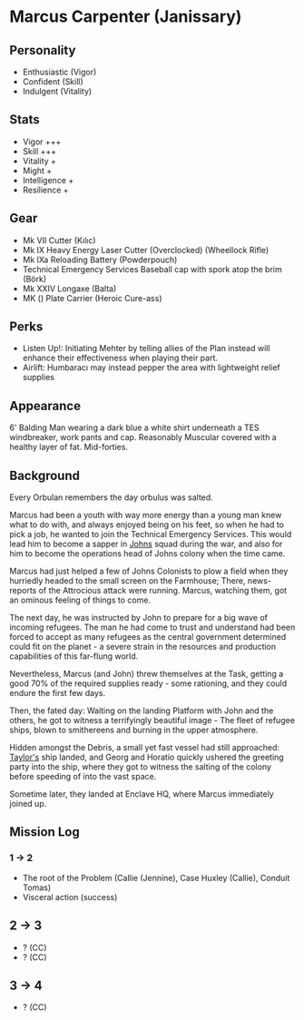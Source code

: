 # Marcus Carpenter (Janissary)

## Personality 

- Enthusiastic (Vigor)
- Confident (Skill)
- Indulgent (Vitality)

## Stats

- Vigor +++
- Skill +++
- Vitality +
- Might +
- Intelligence +
- Resilience +

## Gear

- Mk VII Cutter (Kılıc)
- Mk IX Heavy Energy Laser Cutter (Overclocked) (Wheellock Rifle)
- Mk IXa Reloading Battery (Powderpouch)
- Technical Emergency Services Baseball cap with spork atop the brim (Börk)
- Mk XXIV Longaxe (Balta)
- MK () Plate Carrier (Heroic Cure-ass)

## Perks

- Listen Up!: Initiating Mehter by telling allies of the Plan instead will enhance their effectiveness when playing their part.
- Airlift: Humbaracı may instead pepper the area with lightweight relief supplies


## Appearance

6' Balding Man wearing a dark blue a white shirt underneath a TES windbreaker, work pants and cap. Reasonably Muscular covered with a healthy layer of fat.
Mid-forties.

## Background
 Every Orbulan remembers the day orbulus was salted. 

Marcus had been a youth with way more energy than a young man knew what to do with, and always enjoyed being on his feet, 
so when he had to pick a job, he wanted to join the Technical Emergency Services. This would lead him to become a sapper in [Johns](./john-sinclair.md) squad during the war,
and also for him to become the operations head of Johns colony when the time came.
  
 Marcus had just helped a few of Johns Colonists to plow a field when they hurriedly headed to the small screen on the Farmhouse;
 There, news-reports of the Attrocious attack were running. Marcus, watching them, got an ominous feeling of things to come.

 The next day, he was instructed by John to prepare for a big wave of incoming refugees.
 The man he had come to trust and understand had been forced to accept as many refugees as the central government determined could fit on the planet - 
 a severe strain in the resources and production capabilities of this far-flung world.

 Nevertheless, Marcus (and John) threw themselves at the Task, getting a good 70% of the required supplies ready -
 some rationing, and they could endure the first few days.

 Then, the fated day: Waiting on the landing Platform with John and the others, he got to witness a terrifyingly beautiful image -
 The fleet of refugee ships, blown to smithereens and burning in the upper atmosphere. 

 Hidden amongst the Debris, a small yet fast vessel had still approached: 
[Taylor's](../taylor_cane.md) ship landed, and Georg and Horatio quickly ushered the greeting party into the ship,
where they got to witness the salting of the colony before speeding of into the vast space.

Sometime later, they landed at Enclave HQ, where Marcus immediately joined up.

## Mission Log

### 1 -> 2
 - The root of the Problem (Callie (Jennine), Case Huxley (Callie), Conduit Tomas)
 - Visceral action (success)

## 2 -> 3
- ? (CC)
- ? (CC)

## 3 -> 4

- ? (CC)